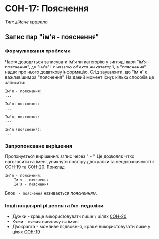 # СОН-17: Пояснення
*Тип: дійсне правило*
## Запис пар "ім'я - пояснення"
### Формулювання проблеми
Часто доводиться записувати ім'я чи категорію у вигляді пари "ім'я - пояснення", де "ім'я" і є назвою об'єкта чи категорії, а "пояснення" надає про нього додаткову інформацію. Слід зауважити, що "ім'я" є важливішим за "пояснення". На даний момент існує кілька способів це записати:
```
Ім'я - пояснення:
...
```
```
Ім'я: пояснення:
...
```
```
Ім'я, пояснення:
...
```
```
Ім'я (пояснення):
...
```
### Запропоноване вирішення
Пропонується вирішення: запис через " - ". Це дозволяє чітко наголосити на імені, уникнути повтору двокрапки та неоднозначності з [СОН-19](NFS-19.md) та [СОН-20](NFS-20.md). Приклад:
```
Ім'я - пояснення:
    Ім'я - пояснення
    Ім'я - пояснення
```
Блок ` - пояснення` називається *поясненням*.
### Інші популярні рішення та їхні недоліки
  - Дужки - краще використовувати лише у цілях [СОН-20](NFS-20.md)
  - Коми - немає наголосу на імені
  - Двокрапка - можливе подвоєння, краще використовувати лише у цілях [СОН-19](NFS-19.md)
